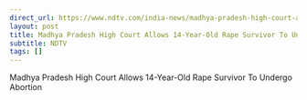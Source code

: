```yaml
---
direct_url: https://www.ndtv.com/india-news/madhya-pradesh-high-court-allows-14-year-old-rape-survivor-to-undergo-abortion-9326795#publisher=newsstand
layout: post
title: Madhya Pradesh High Court Allows 14-Year-Old Rape Survivor To Undergo Abortion
subtitle: NDTV
tags: []
---
```


Madhya Pradesh High Court Allows 14-Year-Old Rape Survivor To Undergo Abortion
